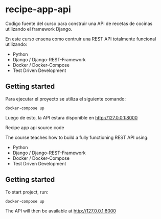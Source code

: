 # recipe-app-api

Codigo fuente del curso para construir una API de recetas de cocinas utilizando el framework Django.

En este curso ensena como contruir una REST API totalmente funcional utilizando:

 - Python
 - Django / Django-REST-Framework
 - Docker / Docker-Compose
 - Test Driven Development

## Getting started

Para ejecutar el proyecto se utiliza el siguiente comando:

```
docker-compose up
```

Luego de esto, la API estara disponible en http://127.0.0.1:8000

Recipe app api source code

The course teaches how to build a fully functioning REST API using:

 - Python
 - Django / Django-REST-Framework
 - Docker / Docker-Compose
 - Test Driven Development

## Getting started

To start project, run:

```
docker-compose up
```

The API will then be available at http://127.0.0.1:8000
